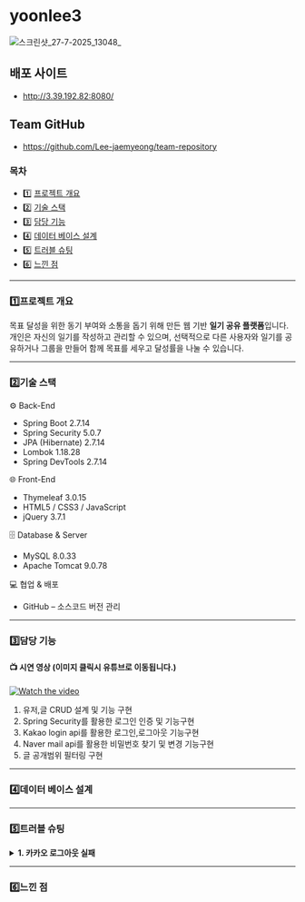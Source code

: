 # yoonlee3
![스크린샷_27-7-2025_13048_](https://github.com/user-attachments/assets/05e00f73-9ee7-46c6-b830-4c80146b1eb3)

## 배포 사이트
- http://3.39.192.82:8080/

## Team GitHub
- https://github.com/Lee-jaemyeong/team-repository

### 목차
- 1️⃣ [프로젝트 개요](#프로젝트-개요)
- 2️⃣ [기술 스택](#기술-스택)
- 3️⃣ [담당 기능](#담당-기능)
- 4️⃣ [데이터 베이스 설계](#데이터-베이스-설계)
- 5️⃣ [트러블 슈팅](#트러블-슈팅)
- 6️⃣ [느낀 점](#느낀-점)

<hr/>

### 1️⃣프로젝트 개요
목표 달성을 위한 동기 부여와 소통을 돕기 위해 만든 웹 기반 **일기 공유 플랫폼**입니다.
개인은 자신의 일기를 작성하고 관리할 수 있으며, 선택적으로 다른 사용자와 일기를 공유하거나 그룹을 만들어 함께 목표를 세우고 달성률을 나눌 수 있습니다.

<hr/>

### 2️⃣기술 스택
⚙️ Back-End
- Spring Boot 2.7.14
- Spring Security 5.0.7
- JPA (Hibernate) 2.7.14
- Lombok 1.18.28
- Spring DevTools 2.7.14

🌐 Front-End
- Thymeleaf 3.0.15
- HTML5 / CSS3 / JavaScript
- jQuery 3.7.1

🗄 Database & Server
- MySQL 8.0.33
- Apache Tomcat 9.0.78

💻 협업 & 배포
- GitHub – 소스코드 버전 관리

<hr/>

### 3️⃣담당 기능
#### 📺 시연 영상 (이미지 클릭시 유튜브로 이동됩니다.)

[![Watch the video](https://img.youtube.com/vi/F6DzPczeOM4/hqdefault.jpg)](https://www.youtube.com/watch?v=F6DzPczeOM4&t=4s)

1. 유저,글 CRUD 설계 및 기능 구현
2. Spring Security를 활용한 로그인 인증 및 기능구현
3. Kakao login api를 활용한 로그인,로그아웃 기능구현
4. Naver mail api를 활용한 비밀번호 찾기 및 변경 기능구현
5. 글 공개범위 필터링 구현

<hr/>

### 4️⃣데이터 베이스 설계

<hr/>

### 5️⃣트러블 슈팅
<details>
  <summary><strong>1. 카카오 로그아웃 실패</strong></summary>
  • <strong>문제 상황</strong>: 카카오 로그아웃 시, 세션 쿠키가 정상적으로 삭제되지 않아 사용자가 로그아웃해도 자동으로 로그인 상태가 유지되는 현상이 발생 <br/>→ 보안 취약점 존재
  <br/>
  • <strong>원인 분석</strong>: 카카오 로그아웃 API 호출 또는 로그아웃 URL 리다이렉션이 누락 → 카카오 측 세션 및 인증 토큰이 미해제
  <br/>
  • <strong>해결 방법</strong>: Spring Security 설정에 카카오 로그아웃 URL을 명시하여 로그아웃 요청 시 해당URL로 리다이렉트되도록 구현<br/> → 카카오 세션을 종료시키고, 클라이언트 쿠키도 정상적으로 삭제되도록 처리

</details>

<hr/>

### 6️⃣느낀 점
